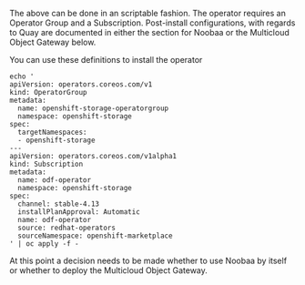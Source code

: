 The above can be done in an scriptable fashion. The operator requires an Operator Group and a Subscription. Post-install configurations, with regards to Quay are documented in either the section for Noobaa or the Multicloud Object Gateway below.

You can use these definitions to install the operator

```
echo '
apiVersion: operators.coreos.com/v1
kind: OperatorGroup
metadata:
  name: openshift-storage-operatorgroup
  namespace: openshift-storage
spec:
  targetNamespaces:
  - openshift-storage
---
apiVersion: operators.coreos.com/v1alpha1
kind: Subscription
metadata:
  name: odf-operator
  namespace: openshift-storage
spec:
  channel: stable-4.13
  installPlanApproval: Automatic
  name: odf-operator
  source: redhat-operators
  sourceNamespace: openshift-marketplace
' | oc apply -f -
```

At this point a decision needs to be made whether to use Noobaa by itself or whether to deploy the Multicloud Object Gateway.